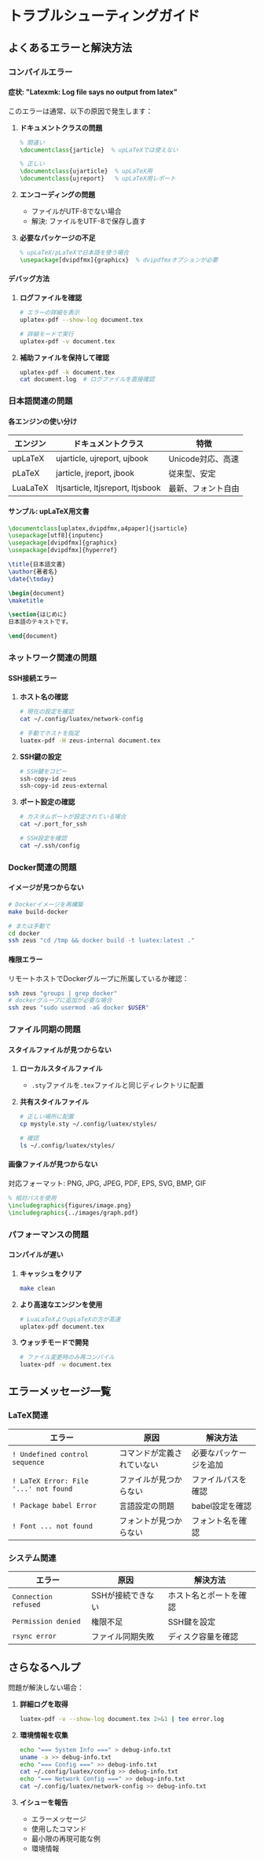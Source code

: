 # トラブルシューティングガイド

## よくあるエラーと解決方法

### コンパイルエラー

#### 症状: "Latexmk: Log file says no output from latex"

このエラーは通常、以下の原因で発生します：

1. **ドキュメントクラスの問題**
   ```latex
   % 間違い
   \documentclass{jarticle}  % upLaTeXでは使えない
   
   % 正しい
   \documentclass{ujarticle}  % upLaTeX用
   \documentclass{ujreport}   % upLaTeX用レポート
   ```

2. **エンコーディングの問題**
   - ファイルがUTF-8でない場合
   - 解決: ファイルをUTF-8で保存し直す

3. **必要なパッケージの不足**
   ```latex
   % upLaTeX/pLaTeXで日本語を使う場合
   \usepackage[dvipdfmx]{graphicx}  % dvipdfmxオプションが必要
   ```

#### デバッグ方法

1. **ログファイルを確認**
   ```bash
   # エラーの詳細を表示
   uplatex-pdf --show-log document.tex
   
   # 詳細モードで実行
   uplatex-pdf -v document.tex
   ```

2. **補助ファイルを保持して確認**
   ```bash
   uplatex-pdf -k document.tex
   cat document.log  # ログファイルを直接確認
   ```

### 日本語関連の問題

#### 各エンジンの使い分け

| エンジン | ドキュメントクラス | 特徴 |
|---------|------------------|------|
| upLaTeX | ujarticle, ujreport, ujbook | Unicode対応、高速 |
| pLaTeX | jarticle, jreport, jbook | 従来型、安定 |
| LuaLaTeX | ltjsarticle, ltjsreport, ltjsbook | 最新、フォント自由 |

#### サンプル: upLaTeX用文書

```latex
\documentclass[uplatex,dvipdfmx,a4paper]{jsarticle}
\usepackage[utf8]{inputenc}
\usepackage[dvipdfmx]{graphicx}
\usepackage[dvipdfmx]{hyperref}

\title{日本語文書}
\author{著者名}
\date{\today}

\begin{document}
\maketitle

\section{はじめに}
日本語のテキストです。

\end{document}
```

### ネットワーク関連の問題

#### SSH接続エラー

1. **ホスト名の確認**
   ```bash
   # 現在の設定を確認
   cat ~/.config/luatex/network-config
   
   # 手動でホストを指定
   luatex-pdf -H zeus-internal document.tex
   ```

2. **SSH鍵の設定**
   ```bash
   # SSH鍵をコピー
   ssh-copy-id zeus
   ssh-copy-id zeus-external
   ```

3. **ポート設定の確認**
   ```bash
   # カスタムポートが設定されている場合
   cat ~/.port_for_ssh
   
   # SSH設定を確認
   cat ~/.ssh/config
   ```

### Docker関連の問題

#### イメージが見つからない

```bash
# Dockerイメージを再構築
make build-docker

# または手動で
cd docker
ssh zeus "cd /tmp && docker build -t luatex:latest ."
```

#### 権限エラー

リモートホストでDockerグループに所属しているか確認：

```bash
ssh zeus "groups | grep docker"
# dockerグループに追加が必要な場合
ssh zeus "sudo usermod -aG docker $USER"
```

### ファイル同期の問題

#### スタイルファイルが見つからない

1. **ローカルスタイルファイル**
   - `.sty`ファイルを`.tex`ファイルと同じディレクトリに配置

2. **共有スタイルファイル**
   ```bash
   # 正しい場所に配置
   cp mystyle.sty ~/.config/luatex/styles/
   
   # 確認
   ls ~/.config/luatex/styles/
   ```

#### 画像ファイルが見つからない

対応フォーマット: PNG, JPG, JPEG, PDF, EPS, SVG, BMP, GIF

```latex
% 相対パスを使用
\includegraphics{figures/image.png}
\includegraphics{../images/graph.pdf}
```

### パフォーマンスの問題

#### コンパイルが遅い

1. **キャッシュをクリア**
   ```bash
   make clean
   ```

2. **より高速なエンジンを使用**
   ```bash
   # LuaLaTeXよりupLaTeXの方が高速
   uplatex-pdf document.tex
   ```

3. **ウォッチモードで開発**
   ```bash
   # ファイル変更時のみ再コンパイル
   luatex-pdf -w document.tex
   ```

## エラーメッセージ一覧

### LaTeX関連

| エラー | 原因 | 解決方法 |
|--------|------|----------|
| `! Undefined control sequence` | コマンドが定義されていない | 必要なパッケージを追加 |
| `! LaTeX Error: File '...' not found` | ファイルが見つからない | ファイルパスを確認 |
| `! Package babel Error` | 言語設定の問題 | babel設定を確認 |
| `! Font ... not found` | フォントが見つからない | フォント名を確認 |

### システム関連

| エラー | 原因 | 解決方法 |
|--------|------|----------|
| `Connection refused` | SSHが接続できない | ホスト名とポートを確認 |
| `Permission denied` | 権限不足 | SSH鍵を設定 |
| `rsync error` | ファイル同期失敗 | ディスク容量を確認 |

## さらなるヘルプ

問題が解決しない場合：

1. **詳細ログを取得**
   ```bash
   luatex-pdf -v --show-log document.tex 2>&1 | tee error.log
   ```

2. **環境情報を収集**
   ```bash
   echo "=== System Info ===" > debug-info.txt
   uname -a >> debug-info.txt
   echo "=== Config ===" >> debug-info.txt
   cat ~/.config/luatex/config >> debug-info.txt
   echo "=== Network Config ===" >> debug-info.txt
   cat ~/.config/luatex/network-config >> debug-info.txt
   ```

3. **イシューを報告**
   - エラーメッセージ
   - 使用したコマンド
   - 最小限の再現可能な例
   - 環境情報